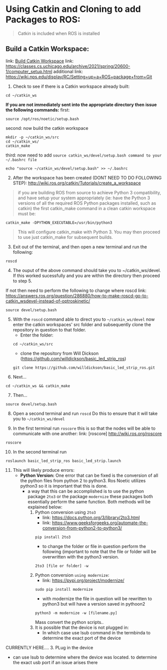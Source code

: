 # Using Catkin and Cloning to add Packages to ROS:
> Catkin is included when ROS is installed

## Build a Catkin Workspace:
link: [Build Catkin Workspace](http://wiki.ros.org/catkin/Tutorials/create_a_workspace)
link: https://classes.cs.uchicago.edu/archive/2021/spring/20600-1/computer_setup.html
additional link: https://wiki.nps.edu/display/RC/Setting+up+a+ROS+package+from+Git
1. Check to see if there is a Catkin workspace already built:

```
cd ~/catkin_ws
```
**If you are not immediately sent into the appropriate directory then issue the following commands:**
first:
```
source /opt/ros/noetic/setup.bash
```
second: now build the catkin workspace
```
mkdir -p ~/catkin_ws/src
cd ~/catkin_ws/
catkin_make
```
third: now need to add `source catkin_ws/devel/setup.bash command to your ~/.bashrc file`
```
echo "source ~/catkin_ws/devel/setup.bash" >> ~/.bashrc
```
2. After the workspace has been created (DONT NEED TO DO FOLLOWING STEP):
http://wiki.ros.org/catkin/Tutorials/create_a_workspace
> if you are building ROS from source to achieve Python 3 compatibility, 
> and have setup your system appropriately
> (ie: have the Python 3 versions of all the required ROS Python packages installed, such as catkin)
> the first catkin_make command in a clean catkin workspace must be:
```
catkin_make -DPYTHON_EXECUTABLE=/usr/bin/python3
```
> This will configure catkin_make with Python 3. You may then proceed to use just catkin_make for subsequent builds.

3. Exit out of the terminal, and then open a new terminal and run the following:
```
roscd
```
4. The ouput of the above command should take you to ~/catkin_ws/devel. If this worked sucessfully and you are within the directory then proceed to step 5. 

If not then need to perform the following to change where roscd 
link: https://answers.ros.org/question/286880/how-to-make-roscd-go-to-catkin_wsdevel-instead-of-optroskinetic/

```
source devel/setup.bash
```

5.  With the `roscd` command able to direct you to `~/catkin_ws/devel` now enter the catkin workspaces' src folder and subsequently clone the repository in question to that folder.
    - Enter the folder:
    ``` 
    cd ~/catkin_ws/src 
    ```
    - clone the repository from Will Dickson (https://github.com/willdickson/basic_led_strip_ros)
    ```
    git clone https://github.com/willdickson/basic_led_strip_ros.git
    ```
6. Next...
```
cd ~/catkin_ws && catkin_make
```

7. Then...
```
source devel/setup.bash
```
8. Open a second terminal and run `roscd`
Do this to ensure that it will take you to 
`~/catkin_ws/devel`

9. In the first terminal run `roscore` this is so that the nodes will be able to communicate with one another:
link: [roscore] http://wiki.ros.org/roscore
```
roscore
```
10. In the second terminal run 
```
roslaunch basic_led_strip_ros basic_led_strip.launch 
```

11. This will likely produce errors:
    - **Python Version:** One error that can be fixed is the conversion of all the python files from python 2 to python3. Ros Noetic utilizes python3 so it is important that this is done.
        - a way that this can be accomplished is to use the python package `2to3` or the package `modernize` these packages both essentially perform the same function. Both methods will be explained below:   
            1. Python conversion using `2to3`
                - link: https://docs.python.org/3/library/2to3.html
                - link: https://www.geeksforgeeks.org/automate-the-conversion-from-python2-to-python3/
                ```
                pip install 2to3
                ```
                - to change the folder or file in question perform the following (important to note that the file or folder will be overwritten with the python3 
                version. 
                ```
                2to3 [file or folder] -w
                ```
            2. Python conversion `using modernize`:
                - link: https://pypi.org/project/modernize/
                ```
                sudo pip install modernize
                ```
                - with modernize the file in question will be rewritten to python3 but will have a version saved in pythoon2 
                ```
                python3 -m modernize -w [filename.py]
                ```
                Mass convert the python scripts..
           3. It is possible that the device is not plugged in:
              - In which case use lsub command in the termbinda to determine the exact port of the device
             
                
CURRENTLY HERE....
3. PLug in the device
* can use lsub to determine where the device was located. to determine the exact usb port if an issue arises there
